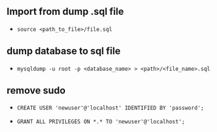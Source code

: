 ## Import from dump .sql file
- `source <path_to_file>/file.sql`

## dump database to sql file
- `mysqldump -u root -p <database_name> > <path>/<file_name>.sql`

## remove sudo 
- `CREATE USER 'newuser'@'localhost' IDENTIFIED BY 'password';`

- `GRANT ALL PRIVILEGES ON *.* TO 'newuser'@'localhost';`
